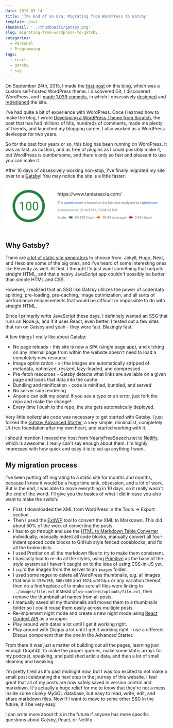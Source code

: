 ```yaml
---
date: 2019-03-14
title: 'The End of an Era: Migrating from WordPress to Gatsby'
template: post
thumbnail: '../thumbnails/gatsby.png'
slug: migrating-from-wordpress-to-gatsby
categories:
  - Personal
  - Programming
tags:
  - react
  - gatsby
  - ssg
---
```


On September 24th, 2015, I made the [first post](/getting-started-with-git) on this blog, which was a custom self-hosted WordPress theme. I discovered Git, I discovered WordPress, and I [made 1,039 commits](https://github.com/taniarascia/oblate), in which I obsessively [designed](https://www.taniarascia.com/version-2-0-website-redesign-863-commits-later) and [redesigned](https://www.taniarascia.com/website-redesign-version-4-0) the site.

I've had quite a bit of experience with WordPress. Once I learned how to make the blog, I wrote [Developing a WordPress Theme from Scratch](/developing-a-wordpress-theme-from-scratch), the post that has had millions of hits, hundreds of comments, made me plenty of friends, and launched my blogging career. I also worked as a WordPress devleoper for two years.

So for the past four years or so, this blog has been running on WordPress. It was as fast, as custom, and as free of plugins as I could possibly make it, but WordPress is cumbersome, and there's only so fast and pleasant to use you can make it.

After 10 days of obsessively working non-stop, I've finally migrated my site over to a [Gatsby](https://www.gatsbyjs.org/)! You may notice the site is a little faster:

![](../images/speed.png)

## Why Gatsby?

There are [a lot of static site generators](https://www.staticgen.com/) to choose from. Jekyll, Hugo, Next, and Hexo are some of the big ones, and I've heard of some interesting ones like Eleventy as well. At first, I thought I'd just want something that outputs straight HTML, and that a heavy JavaScript app couldn't possibly be better than simple HTML and CSS.

However, I realized that an SSG like Gatsby utilizes the power of code/data splitting, pre-loading, pre-caching, image optimization, and all sorts of performance enhancements that would be difficult or impossible to do with straight HTML.

Since I primarily write JavaScript these days, I definitely wanted an SSG that runs on Node.js, and if it uses React, even better. I tested out a few sites that run on Gatsby and yeah - they were fast. Blazingly fast.

A few things I really like about Gatsby:

- No page reloads - this site is now a SPA (single page app), and clicking on any internal page from within the website doesn't need to load a completely new resource
- Image optimization - all the images are automatically stripped of metadata, optimized, resized, lazy-loaded, and compressed
- Pre-fetch resources - Gatsby detects what links are available on a given page and loads that data into the cache
- Bundling and minification - code is minified, bundled, and served
- No server side rendering 
- Anyone can edit my posts! If you see a typo or an error, just fork the repo and make the change!
- Every time I push to the repo, the site gets automatically deployed.

Very little boilerplate code was necessary to get started with Gatsby. I just forked the [Gatsby Advanced Starter](https://github.com/vagr9k/gatsby-advanced-starter/), a very simple, minimalist, completely UI-free foundation after my own heart, and started working with it.

I should mention I moved my host from NearlyFreeSpeech.net to [Netlify](https://www.netlify.com/), which is awesome. I really can't say enough about them. I'm highly impressed with how quick and easy it is to set up anything I want. 

## My migration process

I've been putting off migrating to a static site for months and months, because I knew it would be a huge time sink, obsession, and a lot of work. But in the end, I was able to move everything in 10 days, so it really wasn't the end of the world. I'll give you the basics of what I did in case you also want to make the switch:

- First, I downloaded the XML from WordPress in the Tools -> Export section. 
- Then I used the [ExitWP](https://github.com/thomasf/exitwp) tool to convert the XML to Markdown. This did about 50% of the work of converting the posts.
- I had to go through and use the [HTML to Markdown Table Converter](https://jmalarcon.github.io/markdowntables/) individually, manually indent all code blocks, manually convert all four-indent spaced code blocks to GitHub style fenced codeblocks, and fix all the broken lists.
- I used Prettier on all the markdown files to try to make them consistent.
- I basically had to re-do all the styles, using [Primitive](https://taniarascia.github.io/primitive) as the base of the style system as I haven't caught on to the idea of using CSS-in-JS yet.
- I `scp`'d the images from the server to an `images` folder.
- I used some regex to delete all WordPress thumbnails, e.g. all images that end in `150x150`, `300x300` and `1024px1024px` or any variation thereof, then do a find/replace all to make sure all files were linking to `../images/file.ext` instead of `wp-content/uploads/file.ext`, then remove the thumbnail url names from all posts.
- I manually saved all my thumbnails and moved them to a thumbnails folder so I could reuse them easily across multiple posts.
- Re-implement night mode and create a new night mode using [React Context API](https://www.gatsbyjs.org/blog/2019-01-31-using-react-context-api-with-gatsby/) as a wrapper.
- Play around with dates a lot until I get it working right.
- Play around with Disqus a lot until I get it working right - use a different Disqus component than the one in the Advanced Starter.

From there it was just a matter of building out all the pages, learning just enough GraphQL to make the proper queries, make some static arrays for my podcast, speaking, and published article data, and then a lot of small cleaning and tweaking.

I'm pretty tired as it's past midnight now, but I was too excited to not make a small post celebrating the next step in the journey of this website. I feel great that all of my posts are now safely saved in version control and markdown. It's actually a huge relief for me to know that they're not a mess inside some clunky MySQL database, but easy to read, write, edit, and share markdown files. Now if I want to move to some other SSG in the future, it'll be very easy.

I can write more about this in the future if anyone has more specific questions about Gatsby, React, or Netlify.